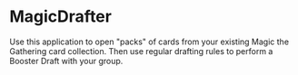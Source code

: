# MagicDrafter
Use this application to open "packs" of cards from your existing Magic the Gathering card collection.  Then use regular drafting rules to perform a Booster Draft with your group.
